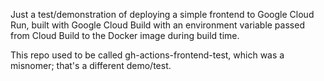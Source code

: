 Just a test/demonstration of deploying a simple frontend to Google Cloud Run, built with Google Cloud Build with an environment variable passed from Cloud Build to the Docker image during build time.

This repo used to be called gh-actions-frontend-test, which was a misnomer; that's a different demo/test.
